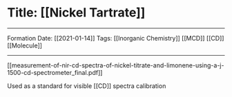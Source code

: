 # Title: [[Nickel Tartrate]]
---
Formation Date: [[2021-01-14]]
Tags: [[Inorganic Chemistry]] [[MCD]] [[CD]] [[Molecule]]

---
[[measurement-of-nir-cd-spectra-of-nickel-titrate-and-limonene-using-a-j-1500-cd-spectrometer_final.pdf]]

Used as a standard for visible [[CD]] spectra calibration 
